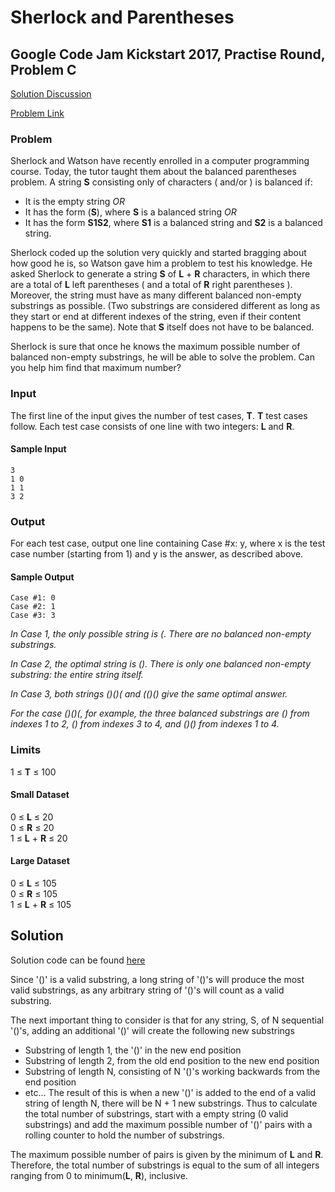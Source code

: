 # Sherlock and Parentheses

## Google Code Jam Kickstart 2017, Practise Round, Problem C

[Solution Discussion](#solution)

[Problem Link](https://code.google.com/codejam/contest/6304486/dashboard#s=p2)

### Problem
Sherlock and Watson have recently enrolled in a computer programming course. Today, the tutor taught them about the balanced parentheses problem. A string **S** consisting only of characters ( and/or ) is balanced if:
 - It is the empty string _OR_
 - It has the form (**S**), where **S** is a balanced string _OR_
 - It has the form **S1S2**, where **S1** is a balanced string and **S2** is a balanced string.

Sherlock coded up the solution very quickly and started bragging about how good he is, so Watson gave him a problem to test his knowledge. He asked Sherlock to generate a string **S** of **L** + **R** characters, in which there are a total of **L** left parentheses ( and a total of **R** right parentheses ). Moreover, the string must have as many different balanced non-empty substrings as possible. (Two substrings are considered different as long as they start or end at different indexes of the string, even if their content happens to be the same). Note that **S** itself does not have to be balanced.

Sherlock is sure that once he knows the maximum possible number of balanced non-empty substrings, he will be able to solve the problem. Can you help him find that maximum number?

### Input
The first line of the input gives the number of test cases, **T**. **T** test cases follow. Each test case consists of one line with two integers: **L** and **R**.

#### Sample Input
```
3
1 0
1 1
3 2
```

### Output

For each test case, output one line containing Case #x: y, where x is the test case number (starting from 1) and y is the answer, as described above.

#### Sample Output
```
Case #1: 0
Case #2: 1
Case #3: 3
```

*In Case 1, the only possible string is (. There are no balanced non-empty substrings.*

*In Case 2, the optimal string is (). There is only one balanced non-empty substring: the entire string itself.*

*In Case 3, both strings ()()( and (()() give the same optimal answer.*

*For the case ()()(, for example, the three balanced substrings are () from indexes 1 to 2, () from indexes 3 to 4, and ()() from indexes 1 to 4.*

### Limits
1 ≤ **T** ≤ 100

#### Small Dataset
0 ≤ **L** ≤ 20 \
0 ≤ **R** ≤ 20 \
1 ≤ **L** + **R** ≤ 20

#### Large Dataset
0 ≤ **L** ≤ 105 \
0 ≤ **R** ≤ 105 \
1 ≤ **L** + **R** ≤ 105

## Solution

Solution code can be found [here](./leader.py)

Since '()' is a valid substring, a long string of '()'s will produce the most valid substrings, as any arbitrary string of '()'s will count as a valid substring.

The next important thing to consider is that for any string, S, of N sequential '()'s, adding an additional '()' will create the following new substrings
 - Substring of length 1, the '()' in the new end position
 - Substring of length 2, from the old end position to the new end position
 - Substring of length N, consisting of N '()'s working backwards from the end position
 - etc...
The result of this is when a new '()' is added to the end of a valid string of length N, there will be N + 1 new substrings. Thus to calculate the total number of substrings, start with a empty string (0 valid substrings) and add the maximum possible number of '()' pairs with a rolling counter to hold the number of substrings.

The maximum possible number of pairs is given by the minimum of **L** and **R**. Therefore, the total number of substrings is equal to the sum of all integers ranging from 0 to minimum(**L**, **R**), inclusive.
